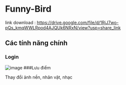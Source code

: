 # Funny-Bird
link download : https://drive.google.com/file/d/1RjJ7wo-pQs_kmqWWLRpod4AJQUk6NRxN/view?usp=share_link

## Các tính năng chính 
### Login
  ![image](https://user-images.githubusercontent.com/82514167/236881678-c0bba061-95de-4c66-bd6b-a01aacfc0121.png)
###Lưu điểm
  
  Thay đổi ảnh nền, nhân vật, nhạc 
  

